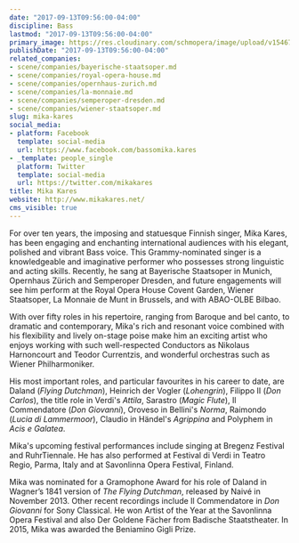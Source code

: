 ```yaml
---
date: "2017-09-13T09:56:00-04:00"
discipline: Bass
lastmod: "2017-09-13T09:56:00-04:00"
primary_image: https://res.cloudinary.com/schmopera/image/upload/v1546741993/media/2019/01/MikaKares.jpg
publishDate: "2017-09-13T09:56:00-04:00"
related_companies:
- scene/companies/bayerische-staatsoper.md
- scene/companies/royal-opera-house.md
- scene/companies/opernhaus-zurich.md
- scene/companies/la-monnaie.md
- scene/companies/semperoper-dresden.md
- scene/companies/wiener-staatsoper.md
slug: mika-kares
social_media:
- platform: Facebook
  template: social-media
  url: https://www.facebook.com/bassomika.kares
- _template: people_single
  platform: Twitter
  template: social-media
  url: https://twitter.com/mikakares
title: Mika Kares
website: http://www.mikakares.net/
cms_visible: true
---
```

For over ten years, the imposing and statuesque Finnish singer, Mika Kares, has been engaging and enchanting international audiences with his elegant, polished and vibrant Bass voice. This Grammy-nominated singer is a knowledgeable and imaginative performer who possesses strong linguistic and acting skills. Recently, he sang at Bayerische Staatsoper in Munich, Opernhaus Zürich and Semperoper Dresden, and future engagements will see him perform at the Royal Opera House Covent Garden, Wiener Staatsoper, La Monnaie de Munt in Brussels, and with ABAO-OLBE Bilbao.
 
With over fifty roles in his repertoire, ranging from Baroque and bel canto, to dramatic and contemporary, Mika's rich and resonant voice combined with his flexibility and lively on-stage poise make him an exciting artist who enjoys working with such well-respected Conductors as Nikolaus Harnoncourt and Teodor Currentzis, and wonderful orchestras such as Wiener Philharmoniker.
 
His most important roles, and particular favourites in his career to date, are Daland (*Flying Dutchman*), Heinrich der Vogler (*Lohengrin*), Filippo II (*Don Carlos*), the title role in Verdi's *Attila*, Sarastro (*Magic Flute*), Il Commendatore (*Don Giovanni*), Oroveso in Bellini's *Norma*, Raimondo (*Lucia di Lammermoor*), Claudio in Händel's *Agrippina* and Polyphem in *Acis e Galatea*.
 
Mika's upcoming festival performances include singing at Bregenz Festival and RuhrTiennale. He has also performed at Festival di Verdi in Teatro Regio, Parma, Italy and at Savonlinna Opera Festival, Finland. 
 
Mika was nominated for a Gramophone Award for his role of Daland in Wagner’s 1841 version of *The Flying Dutchman*, released by Naivé in November 2013. Other recent recordings include Il Commendatore in *Don Giovanni* for Sony Classical. He won Artist of the Year at the Savonlinna Opera Festival and also Der Goldene Fächer from Badische Staatstheater. In 2015, Mika was awarded the Beniamino Gigli Prize.